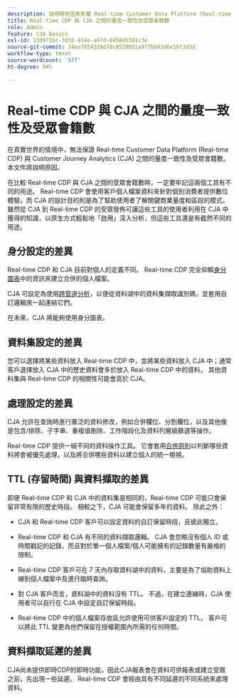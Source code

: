 ```yaml
---
description: 說明哪些因素影響 Real-time Customer Data Platform (Real-time CDP) 與 CJA 之間的量度一致性及受眾會籍數。
title: Real-time CDP 與 CJA 之間的量度一致性及受眾會籍數
role: Admin
feature: CJA Basics
exl-id: 13d972bc-3d32-414e-a67d-845845381c3e
source-git-commit: 34ee7954329d7dc8520031a977bb83d6e1bf3d3d
workflow-type: tm+mt
source-wordcount: '577'
ht-degree: 94%

---
```



# Real-time CDP 與 CJA 之間的量度一致性及受眾會籍數

在真實世界的情境中，無法保證 Real-time Customer Data Platform (Real-time CDP) 與 Customer Journey Analytics (CJA) 之間的量度一致性及受眾會籍數。 本文件將說明原因。

在比較 Real-time CDP 與 CJA 之間的受眾會籍數時，一定要牢記這兩個工具有不同的用途。 Real-time CDP 會使用客戶個人檔案資料來針對個別消費者提供數位體驗，而 CJA 的設計目的則是為了幫助使用者了解關鍵商業量度和區段的模式。 雖然從 CJA 到 Real-time CDP 的受眾發佈可讓這些工具的使用者利用在 CJA 中獲得的知識，以原生方式輕鬆地「啟用」深入分析，但這些工具還是有截然不同的用途。

## 身分設定的差異

Real-time CDP 和 CJA 目前對個人的定義不同。 Real-time CDP 完全仰賴[身分圖表](https://experienceleague.adobe.com/docs/platform-learn/tutorials/identities/understanding-identity-and-identity-graphs.html?lang=zh-Hant)中的資訊來建立合併的個人檔案。

CJA 可設定為使用[跨管道分析](/help/cca/overview.md)，以便從資料湖中的資料集擷取識別碼，並套用自訂邏輯來一起連結它們。

在未來，CJA 將能夠使用身分圖表。

## 資料集設定的差異

您可以選擇將某些資料放入 Real-time CDP 中，並將某些資料放入 CJA 中；通常客戶選擇放入 CJA 中的歷史資料會多於放入 Real-time CDP 中的資料。 其他資料集與 Real-time CDP 的相關性可能會高於 CJA。

## 處理設定的差異

CJA 允許在查詢時進行廣泛的資料修改，例如合併欄位、分割欄位，以及其他像是包含/排除、子字串、重複值刪除、工作階段化及資料列層級篩選等操作。

Real-time CDP 提供一組不同的資料操作工具。 它會套用[合併原則](https://experienceleague.adobe.com/docs/experience-platform/profile/merge-policies/overview.html?lang=zh-Hant)以判斷哪些資料將會被優先處理，以及將合併哪些資料以建立個人的統一檢視。

## TTL (存留時間) 與資料擷取的差異

即便 Real-time CDP 和 CJA 中的資料集是相同的，Real-time CDP 可能只會保留非常有限的歷史時段。 相較之下，CJA 可能會保留多年的資料。 除此之外：

* CJA 和 Real-time CDP 客戶可以設定資料的自訂保留時段，且彼此獨立。

* Real-time CDP 和 CJA 有不同的資料擷取邏輯。 CJA 會忽略沒有個人 ID 或時間戳記的記錄，而且對於單一個人檔案/個人可能擁有的記錄數量有嚴格的限制。

* Real-time CDP 客戶可在 7 天內存取資料湖中的資料，主要是為了協助資料上線到個人檔案中及進行臨時查詢。

* 對 CJA 客戶而言，資料湖中的資料沒有 TTL。 不過，在建立連線時，CJA 使用者可以自行在 CJA 中設定自訂保留時段。

* Real-time CDP 中的個人檔案存放區允許使用可供客戶設定的 TTL。 客戶可以將此 TTL 變更為他們保留在授權範圍內所需的任何時間。

## 資料擷取延遲的差異

CJA尚未提供即時CDP的即時功能，因此CJA報表會在資料可供報表或建立受眾之前，先出現一些延遲。 Real-time CDP 會經由具有不同延遲的不同系統來處理資料。
